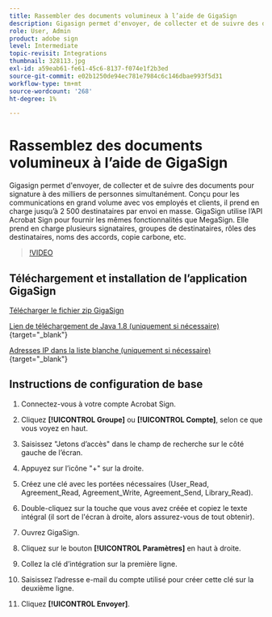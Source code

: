 ```yaml
---
title: Rassembler des documents volumineux à l’aide de GigaSign
description: Gigasign permet d'envoyer, de collecter et de suivre des documents pour signature à des milliers de personnes simultanément
role: User, Admin
product: adobe sign
level: Intermediate
topic-revisit: Integrations
thumbnail: 328113.jpg
exl-id: a59eab61-fe61-45c6-8137-f074e1f2b3ed
source-git-commit: e02b1250de94ec781e7984c6c146dbae993f5d31
workflow-type: tm+mt
source-wordcount: '268'
ht-degree: 1%

---
```


# Rassemblez des documents volumineux à l’aide de GigaSign

Gigasign permet d&#39;envoyer, de collecter et de suivre des documents pour signature à des milliers de personnes simultanément. Conçu pour les communications en grand volume avec vos employés et clients, il prend en charge jusqu’à 2 500 destinataires par envoi en masse. GigaSign utilise l’API Acrobat Sign pour fournir les mêmes fonctionnalités que MegaSign. Elle prend en charge plusieurs signataires, groupes de destinataires, rôles des destinataires, noms des accords, copie carbone, etc.

>[!VIDEO](https://video.tv.adobe.com/v/328113?hidetitle=true)

## Téléchargement et installation de l’application GigaSign

[Télécharger le fichier zip GigaSign](https://documentcloud.adobe.com/link/track?uri=urn:aaid:scds:US:8975dbca-98d5-4e66-9164-d21163c91c7f)

[Lien de téléchargement de Java 1.8 (uniquement si nécessaire)](https://www.oracle.com/java/technologies/javase/javase8-archive-downloads.html) {target=&quot;_blank&quot;}

[Adresses IP dans la liste blanche (uniquement si nécessaire)](https://helpx.adobe.com/fr/sign/system-requirements.html#IPs){target=&quot;_blank&quot;}

## Instructions de configuration de base

1. Connectez-vous à votre compte Acrobat Sign.

1. Cliquez **[!UICONTROL Groupe]** ou **[!UICONTROL Compte]**, selon ce que vous voyez en haut.

1. Saisissez &quot;Jetons d’accès&quot; dans le champ de recherche sur le côté gauche de l’écran.

1. Appuyez sur l’icône &quot;+&quot; sur la droite.

1. Créez une clé avec les portées nécessaires (User_Read, Agreement_Read, Agreement_Write, Agreement_Send, Library_Read).

1. Double-cliquez sur la touche que vous avez créée et copiez le texte intégral (il sort de l&#39;écran à droite, alors assurez-vous de tout obtenir).

1. Ouvrez GigaSign.

1. Cliquez sur le bouton **[!UICONTROL Paramètres]** en haut à droite.

1. Collez la clé d’intégration sur la première ligne.

1. Saisissez l’adresse e-mail du compte utilisé pour créer cette clé sur la deuxième ligne.

1. Cliquez **[!UICONTROL Envoyer]**.
